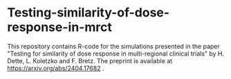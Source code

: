 # Testing-similarity-of-dose-response-in-mrct
This repository contains R-code for the simulations presented in the paper "Testing for similarity of dose response in multi-regional clinical trials" by H. Dette, L. Koletzko and F. Bretz. The preprint is available at https://arxiv.org/abs/2404.17682 .
